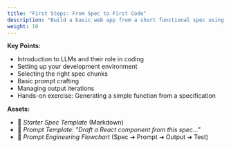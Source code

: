 ```yaml
---
title: "First Steps: From Spec to First Code"
description: "Build a basic web app from a short functional spec using GitHub Copilot."
weight: 10
---
```


**Key Points:**

* Introduction to LLMs and their role in coding
* Setting up your development environment
* Selecting the right spec chunks
* Basic prompt crafting
* Managing output iterations
* Hands-on exercise: Generating a simple function from a specification
  
**Assets:**

* 📄 *Starter Spec Template* (Markdown)
* 📄 *Prompt Template: "Draft a React component from this spec..."*
* 📄 *Prompt Engineering Flowchart* (Spec ➔ Prompt ➔ Output ➔ Test)
